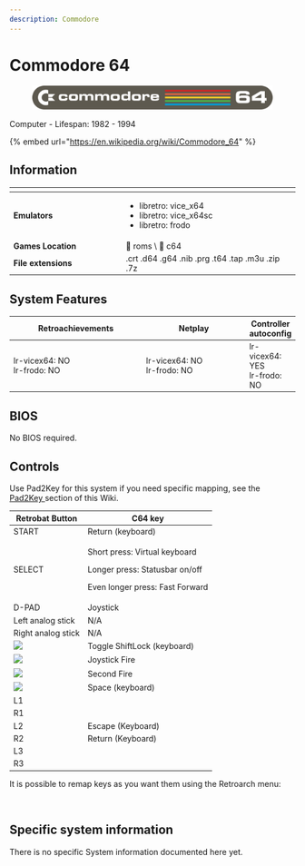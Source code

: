 ```yaml
---
description: Commodore
---
```


# Commodore 64

<div align="left"><figure><img src="https://raw.githubusercontent.com/fabricecaruso/es-theme-carbon/52ff37c9e265587d006945a2ba695b5a962b3a3d/art/logos/c64.svg" alt=""><figcaption></figcaption></figure></div>

Computer - Lifespan: 1982 - 1994

{% embed url="https://en.wikipedia.org/wiki/Commodore_64" %}

## Information

<table data-header-hidden><thead><tr><th width="184"></th><th></th><th data-hidden></th></tr></thead><tbody><tr><td><strong>Emulators</strong></td><td><ul><li>libretro: vice_x64</li><li>libretro: vice_x64sc</li><li>libretro: frodo</li></ul></td><td></td></tr><tr><td><strong>Games Location</strong></td><td><span data-gb-custom-inline data-tag="emoji" data-code="1f4c1">📁</span> roms \ <span data-gb-custom-inline data-tag="emoji" data-code="1f4c2">📂</span> c64</td><td></td></tr><tr><td><strong>File extensions</strong></td><td>.crt .d64 .g64 .nib .prg .t64 .tap .m3u .zip .7z</td><td></td></tr></tbody></table>

## System Features

<table><thead><tr><th width="245">Retroachievements</th><th width="200">Netplay</th><th>Controller autoconfig</th></tr></thead><tbody><tr><td>lr-vicex64: NO<br>lr-frodo: NO</td><td>lr-vicex64: NO<br>lr-frodo: NO</td><td>lr-vicex64: YES<br>lr-frodo: NO</td></tr></tbody></table>

## BIOS

No BIOS required.

## Controls

Use Pad2Key for this system if you need specific mapping, see the [Pad2Key ](../../../../controllers/pad2key.md)section of this Wiki.

| Retrobat Button                                   | C64 key                                                                                                           |
| ------------------------------------------------- | ----------------------------------------------------------------------------------------------------------------- |
| START                                             | Return (keyboard)                                                                                                 |
| SELECT                                            | <p>Short press: Virtual keyboard </p><p>Longer press: Statusbar on/off </p><p>Even longer press: Fast Forward</p> |
| D-PAD                                             | Joystick                                                                                                          |
| Left analog stick                                 | N/A                                                                                                               |
| Right analog stick                                | N/A                                                                                                               |
| ![](<../../../../.gitbook/assets/image (48).png>) | Toggle ShiftLock (keyboard)                                                                                       |
| ![](<../../../../.gitbook/assets/image (30).png>) | Joystick Fire                                                                                                     |
| ![](<../../../../.gitbook/assets/image (16).png>) | Second Fire                                                                                                       |
| ![](<../../../../.gitbook/assets/image (50).png>) | Space (keyboard)                                                                                                  |
| L1                                                |                                                                                                                   |
| R1                                                |                                                                                                                   |
| L2                                                | Escape (Keyboard)                                                                                                 |
| R2                                                | Return (Keyboard)                                                                                                 |
| L3                                                |                                                                                                                   |
| R3                                                |                                                                                                                   |

It is possible to remap keys as you want them using the Retroarch menu:

<div align="left"><figure><img src="https://i.imgur.com/NvmGc0W.png" alt=""><figcaption></figcaption></figure></div>

## Specific system information

There is no specific System information documented here yet.
